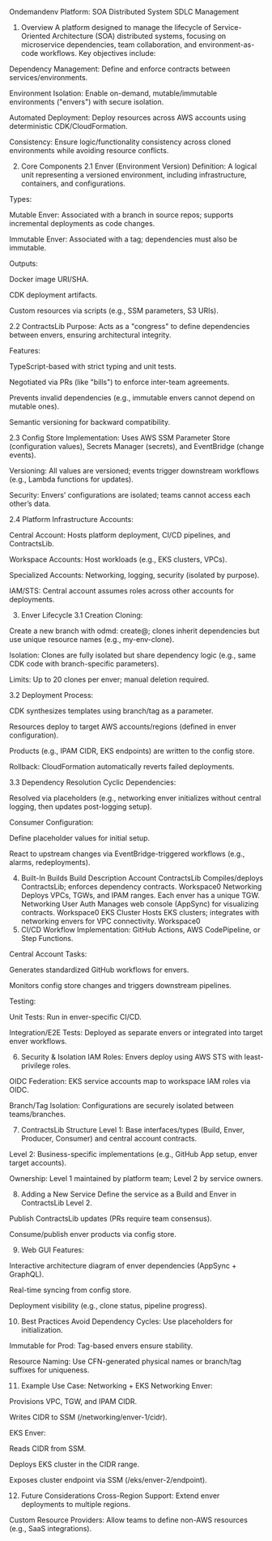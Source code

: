 Ondemandenv Platform: SOA Distributed System SDLC Management
1. Overview
   A platform designed to manage the lifecycle of Service-Oriented Architecture (SOA) distributed systems, focusing on microservice dependencies, team collaboration, and environment-as-code workflows. Key objectives include:

Dependency Management: Define and enforce contracts between services/environments.

Environment Isolation: Enable on-demand, mutable/immutable environments ("envers") with secure isolation.

Automated Deployment: Deploy resources across AWS accounts using deterministic CDK/CloudFormation.

Consistency: Ensure logic/functionality consistency across cloned environments while avoiding resource conflicts.

2. Core Components
   2.1 Enver (Environment Version)
   Definition: A logical unit representing a versioned environment, including infrastructure, containers, and configurations.

Types:

Mutable Enver: Associated with a branch in source repos; supports incremental deployments as code changes.

Immutable Enver: Associated with a tag; dependencies must also be immutable.

Outputs:

Docker image URI/SHA.

CDK deployment artifacts.

Custom resources via scripts (e.g., SSM parameters, S3 URIs).

2.2 ContractsLib
Purpose: Acts as a "congress" to define dependencies between envers, ensuring architectural integrity.

Features:

TypeScript-based with strict typing and unit tests.

Negotiated via PRs (like "bills") to enforce inter-team agreements.

Prevents invalid dependencies (e.g., immutable envers cannot depend on mutable ones).

Semantic versioning for backward compatibility.

2.3 Config Store
Implementation: Uses AWS SSM Parameter Store (configuration values), Secrets Manager (secrets), and EventBridge (change events).

Versioning: All values are versioned; events trigger downstream workflows (e.g., Lambda functions for updates).

Security: Envers’ configurations are isolated; teams cannot access each other’s data.

2.4 Platform Infrastructure
Accounts:

Central Account: Hosts platform deployment, CI/CD pipelines, and ContractsLib.

Workspace Accounts: Host workloads (e.g., EKS clusters, VPCs).

Specialized Accounts: Networking, logging, security (isolated by purpose).

IAM/STS: Central account assumes roles across other accounts for deployments.

3. Enver Lifecycle
   3.1 Creation
   Cloning:

Create a new branch with odmd: create@<target branch>; clones inherit dependencies but use unique resource names (e.g., my-env-clone).

Isolation: Clones are fully isolated but share dependency logic (e.g., same CDK code with branch-specific parameters).

Limits: Up to 20 clones per enver; manual deletion required.

3.2 Deployment
Process:

CDK synthesizes templates using branch/tag as a parameter.

Resources deploy to target AWS accounts/regions (defined in enver configuration).

Products (e.g., IPAM CIDR, EKS endpoints) are written to the config store.

Rollback: CloudFormation automatically reverts failed deployments.

3.3 Dependency Resolution
Cyclic Dependencies:

Resolved via placeholders (e.g., networking enver initializes without central logging, then updates post-logging setup).

Consumer Configuration:

Define placeholder values for initial setup.

React to upstream changes via EventBridge-triggered workflows (e.g., alarms, redeployments).

4. Built-In Builds
   Build	Description	Account
   ContractsLib	Compiles/deploys ContractsLib; enforces dependency contracts.	Workspace0
   Networking	Deploys VPCs, TGWs, and IPAM ranges. Each enver has a unique TGW.	Networking
   User Auth	Manages web console (AppSync) for visualizing contracts.	Workspace0
   EKS Cluster	Hosts EKS clusters; integrates with networking envers for VPC connectivity.	Workspace0
5. CI/CD Workflow
   Implementation: GitHub Actions, AWS CodePipeline, or Step Functions.

Central Account Tasks:

Generates standardized GitHub workflows for envers.

Monitors config store changes and triggers downstream pipelines.

Testing:

Unit Tests: Run in enver-specific CI/CD.

Integration/E2E Tests: Deployed as separate envers or integrated into target enver workflows.

6. Security & Isolation
   IAM Roles: Envers deploy using AWS STS with least-privilege roles.

OIDC Federation: EKS service accounts map to workspace IAM roles via OIDC.

Branch/Tag Isolation: Configurations are securely isolated between teams/branches.

7. ContractsLib Structure
   Level 1: Base interfaces/types (Build, Enver, Producer, Consumer) and central account contracts.

Level 2: Business-specific implementations (e.g., GitHub App setup, enver target accounts).

Ownership: Level 1 maintained by platform team; Level 2 by service owners.

8. Adding a New Service
   Define the service as a Build and Enver in ContractsLib Level 2.

Publish ContractsLib updates (PRs require team consensus).

Consume/publish enver products via config store.

9. Web GUI
   Features:

Interactive architecture diagram of enver dependencies (AppSync + GraphQL).

Real-time syncing from config store.

Deployment visibility (e.g., clone status, pipeline progress).

10. Best Practices
    Avoid Dependency Cycles: Use placeholders for initialization.

Immutable for Prod: Tag-based envers ensure stability.

Resource Naming: Use CFN-generated physical names or branch/tag suffixes for uniqueness.

11. Example Use Case: Networking + EKS
    Networking Enver:

Provisions VPC, TGW, and IPAM CIDR.

Writes CIDR to SSM (/networking/enver-1/cidr).

EKS Enver:

Reads CIDR from SSM.

Deploys EKS cluster in the CIDR range.

Exposes cluster endpoint via SSM (/eks/enver-2/endpoint).

12. Future Considerations
    Cross-Region Support: Extend enver deployments to multiple regions.

Custom Resource Providers: Allow teams to define non-AWS resources (e.g., SaaS integrations).

